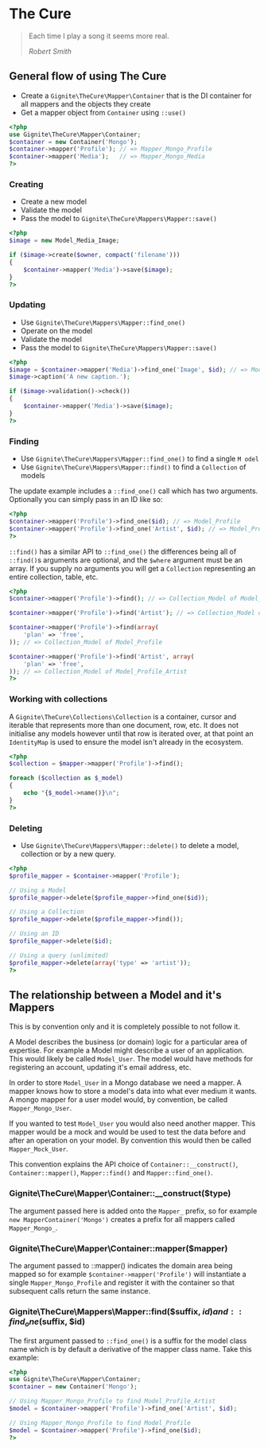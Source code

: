 # The Cure

> Each time I play a song it seems more real.
>
> *Robert Smith*

## General flow of using The Cure

 - Create a `Gignite\TheCure\Mapper\Container` that is the DI
   container for all mappers and the objects they create
 - Get a mapper object from `Container` using `::use()`

``` php
<?php
use Gignite\TheCure\Mapper\Container;
$container = new Container('Mongo');
$container->mapper('Profile'); // => Mapper_Mongo_Profile
$container->mapper('Media');   // => Mapper_Mongo_Media
?>
```

### Creating

 - Create a new model
 - Validate the model
 - Pass the model to `Gignite\TheCure\Mappers\Mapper::save()`

``` php
<?php
$image = new Model_Media_Image;

if ($image->create($owner, compact('filename')))
{
	$container->mapper('Media')->save($image);
}
?>
```

### Updating

 - Use `Gignite\TheCure\Mappers\Mapper::find_one()`
 - Operate on the model
 - Validate the model
 - Pass the model to `Gignite\TheCure\Mappers\Mapper::save()`

``` php
<?php
$image = $container->mapper('Media')->find_one('Image', $id); // => Model_Media_Image
$image->caption('A new caption.');

if ($image->validation()->check())
{
	$container->mapper('Media')->save($image);
}
?>
```

### Finding

 - Use `Gignite\TheCure\Mappers\Mapper::find_one()` to find a
   single `M odel`
 - Use `Gignite\TheCure\Mappers\Mapper::find()` to find a
   `Collection` of models

The update example includes a `::find_one()` call which has
two arguments. Optionally you can simply pass in an ID like
so:

``` php
<?php
$container->mapper('Profile')->find_one($id); // => Model_Profile
$container->mapper('Profile')->find_one('Artist', $id); // => Model_Profile_Artist
?>
```

`::find()` has a similar API to `::find_one()` the differences
being all of `::find()`s arguments are optional, and the
`$where` argument must be an array. If you supply no arguments
you will get a `Collection` representing an entire collection,
table, etc.

``` php
<?php
$container->mapper('Profile')->find(); // => Collection_Model of Model_Profile

$container->mapper('Profile')->find('Artist'); // => Collection_Model of Model_Profile_Artist

$container->mapper('Profile')->find(array(
	'plan' => 'free',
)); // => Collection_Model of Model_Profile

$container->mapper('Profile')->find('Artist', array(
	'plan' => 'free',
)); // => Collection_Model of Model_Profile_Artist
?>
```

### Working with collections

A `Gignite\TheCure\Collections\Collection` is a container,
cursor and iterable that represents more than one document,
row, etc. It does not initialise any models however until that
row is iterated over, at that point an `IdentityMap` is used
to ensure the model isn't already in the ecosystem.

``` php
<?php
$collection = $mapper->mapper('Profile')->find();

foreach ($collection as $_model)
{
	echo "{$_model->name()}\n";
}
?>
```

### Deleting

 - Use `Gignite\TheCure\Mappers\Mapper::delete()` to delete a
   model, collection or by a new query.

``` php
<?php
$profile_mapper = $container->mapper('Profile');

// Using a Model
$profile_mapper->delete($profile_mapper->find_one($id));

// Using a Collection
$profile_mapper->delete($profile_mapper->find());

// Using an ID
$profile_mapper->delete($id);

// Using a query (unlimited)
$profile_mapper->delete(array('type' => 'artist'));
?>
```

## The relationship between a Model and it's Mappers

This is by convention only and it is completely possible to
not follow it.

A Model describes the business (or domain) logic for a
particular area of expertise. For example a Model might
describe a user of an application. This would likely be called
`Model_User`. The model would have methods for registering an
account, updating it's email address, etc.

In order to store `Model_User` in a Mongo database we need a
mapper. A mapper knows how to store a model's data into what
ever medium it wants. A mongo mapper for a user model would,
by convention, be called `Mapper_Mongo_User`.

If you wanted to test `Model_User` you would also need another
mapper. This mapper would be a mock and would be used to test
the data before and after an operation on your model. By
convention this would then be called `Mapper_Mock_User`.

This convention explains the API choice of
`Container::__construct()`, `Container::mapper()`,
`Mapper::find()` and `Mapper::find_one()`.

### Gignite\TheCure\Mapper\Container::__construct($type)

The argument passed here is added onto the `Mapper_` prefix,
so for example `new MapperContainer('Mongo')` creates a prefix
for all mappers called `Mapper_Mongo_`.

### Gignite\TheCure\Mapper\Container::mapper($mapper)

The argument passed to ::mapper() indicates the domain area
being mapped so for example `$container->mapper('Profile')`
will instantiate a single `Mapper_Mongo_Profile` and register
it with the container so that subsequent calls return the same
instance.

### Gignite\TheCure\Mappers\Mapper::find($suffix, $id) and ::find_one($suffix, $id)

The first argument passed to `::find_one()` is a suffix for
the model class name which is by default a derivative of the
mapper class name. Take this example:

``` php
<?php
use Gignite\TheCure\Mapper\Container;
$container = new Container('Mongo');

// Using Mapper_Mongo_Profile to find Model_Profile_Artist
$model = $container->mapper('Profile')->find_one('Artist', $id);

// Using Mapper_Mongo_Profile to find Model_Profile
$model = $container->mapper('Profile')->find_one($id);
?>
```

